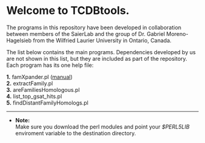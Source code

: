 # Welcome to TCDBtools.

The programs in this repository have been developed in collaboration between 
members of the SaierLab and the group of Dr. Gabriel Moreno-Hagelsieb from the 
Wilfried Laurier University in Ontario, Canada.

The list below contains the main programs. Dependencies developed by us are 
not shown in this list, but they are included as part of the repository. 
Each program has its one help file:


**1.** famXpander.pl ([manual](manuals/famXpander.md))  
**2.** extractFamily.pl  
**3.** areFamiliesHomologous.pl  
**4.** list_top_gsat_hits.pl  
**5.** findDistantFamilyHomologs.pl  

---

* **Note:**  
Make sure you download the perl modules and point your _$PERL5LIB_ 
enviroment variable to the destination directory.



